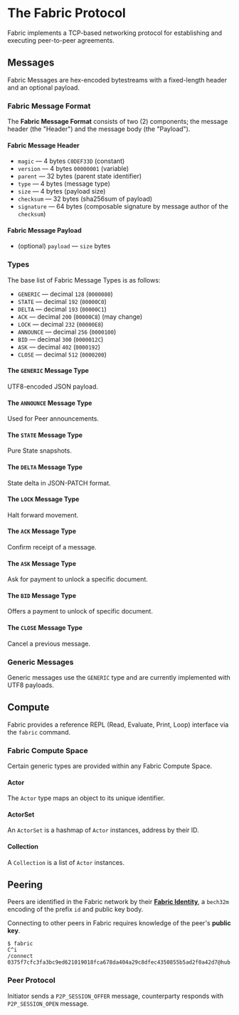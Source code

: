 # The Fabric Protocol
Fabric implements a TCP-based networking protocol for establishing and executing peer-to-peer agreements.

## Messages
Fabric Messages are hex-encoded bytestreams with a fixed-length header and an optional payload.

### Fabric Message Format
The **Fabric Message Format** consists of two (2) components; the message header (the "Header") and the message body (the "Payload").

#### Fabric Message Header
- `magic` — 4 bytes `C0DEF33D` (constant)
- `version` — 4 bytes `00000001` (variable)
- `parent` — 32 bytes (parent state identifier)
- `type` — 4 bytes (message type)
- `size` — 4 bytes (payload size)
- `checksum` — 32 bytes (sha256sum of payload)
- `signature` — 64 bytes (composable signature by message author of the `checksum`)

#### Fabric Message Payload
- (optional) `payload` — `size` bytes

### Types
The base list of Fabric Message Types is as follows:

- `GENERIC` — decimal `128` (`0000080`)
- `STATE` — decimal `192` (`00000C0`)
- `DELTA` — decimal `193` (`00000C1`)
- `ACK` — decimal `200` (`00000C8`) (may change)
- `LOCK` — decimal `232` (`00000E8`)
- `ANNOUNCE` — decimal `256` (`0000100`)
- `BID` — decimal `300` (`0000012C`)
- `ASK` — decimal `402` (`0000192`)
- `CLOSE` — decimal `512` (`0000200`)

#### The `GENERIC` Message Type
UTF8-encoded JSON payload.

#### The `ANNOUNCE` Message Type
Used for Peer announcements.

#### The `STATE` Message Type
Pure State snapshots.

#### The `DELTA` Message Type
State delta in JSON-PATCH format.

#### The `LOCK` Message Type
Halt forward movement.

#### The `ACK` Message Type
Confirm receipt of a message.

#### The `ASK` Message Type
Ask for payment to unlock a specific document.

#### The `BID` Message Type
Offers a payment to unlock of specific document.

#### The `CLOSE` Message Type
Cancel a previous message.

### Generic Messages
Generic messages use the `GENERIC` type and are currently implemented with UTF8 payloads.

## Compute
Fabric provides a reference REPL (Read, Evaluate, Print, Loop) interface via the `fabric` command.

### Fabric Compute Space
Certain generic types are provided within any Fabric Compute Space.

#### Actor
The `Actor` type maps an object to its unique identifier.

#### ActorSet
An `ActorSet` is a hashmap of `Actor` instances, address by their ID.

#### Collection
A `Collection` is a list of `Actor` instances.

## Peering
Peers are identified in the Fabric network by their [**Fabric Identity**][fabric-identity], a `bech32m` encoding of the prefix `id` and public key body.

Connecting to other peers in Fabric requires knowledge of the peer's **public key**.

```
$ fabric
C^i
/connect 0375f7cfc3fa3bc9ed621019018fca678da404a29c8dfec4350855b5ad2f0a42d7@hub.fabric.pub:7777
```

### Peer Protocol
Initiator sends a `P2P_SESSION_OFFER` message, counterparty responds with `P2P_SESSION_OPEN` message.

[fabric-identity]: IDENTITY.md
